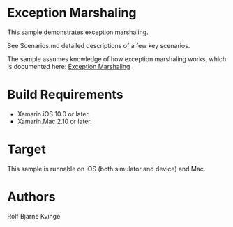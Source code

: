 Exception Marshaling
====================

This sample demonstrates exception marshaling.

See Scenarios.md detailed descriptions of a few key scenarios.

The sample assumes knowledge of how exception marshaling works, which is
documented here: [Exception Marshaling][1]

Build Requirements
==================

* Xamarin.iOS 10.0 or later.
* Xamarin.Mac 2.10 or later.

Target
======

This sample is runnable on iOS (both simulator and device) and Mac.

Authors
=======

Rolf Bjarne Kvinge

[1]: https://developer.xamarin.com/guides/ios/advanced_topics/exception_marshaling